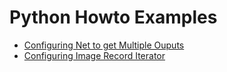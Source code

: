 Python Howto Examples
=====================
* [Configuring Net to get Multiple Ouputs](python-howto/multiple_outputs.py)
* [Configuring Image Record Iterator](python-howto/data_iter.py)
